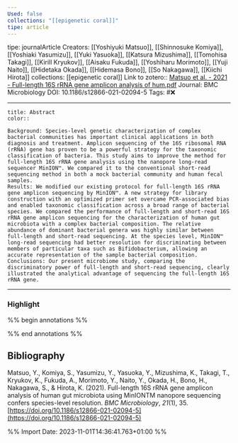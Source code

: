 ```yaml
---
Used: false
collections: "[[epigenetic coral]]"
tipe: article
---
```

tipe: journalArticle
Creators: [[Yoshiyuki Matsuo]], [[Shinnosuke Komiya]], [[Yoshiaki Yasumizu]], [[Yuki Yasuoka]], [[Katsura Mizushima]], [[Tomohisa Takagi]], [[Kirill Kryukov]], [[Aisaku Fukuda]], [[Yoshiharu Morimoto]], [[Yuji Naito]], [[Hidetaka Okada]], [[Hidemasa Bono]], [[So Nakagawa]], [[Kiichi Hirota]]
collections: [[epigenetic coral]]
Link to zotero:: [Matsuo et al. - 2021 - Full-length 16S rRNA gene amplicon analysis of hum.pdf](zotero://select/library/items/SMY5EM8A)
Journal: BMC Microbiology
DOI: 10.1186/s12866-021-02094-5
Tags: #❌

---
```ad-note
title: Abstract
color:: 

Background: Species-level genetic characterization of complex bacterial communities has important clinical applications in both diagnosis and treatment. Amplicon sequencing of the 16S ribosomal RNA (rRNA) gene has proven to be a powerful strategy for the taxonomic classification of bacteria. This study aims to improve the method for full-length 16S rRNA gene analysis using the nanopore long-read sequencer MinION™. We compared it to the conventional short-read sequencing method in both a mock bacterial community and human fecal samples.
Results: We modified our existing protocol for full-length 16S rRNA gene amplicon sequencing by MinION™. A new strategy for library construction with an optimized primer set overcame PCR-associated bias and enabled taxonomic classification across a broad range of bacterial species. We compared the performance of full-length and short-read 16S rRNA gene amplicon sequencing for the characterization of human gut microbiota with a complex bacterial composition. The relative abundance of dominant bacterial genera was highly similar between full-length and short-read sequencing. At the species level, MinION™ long-read sequencing had better resolution for discriminating between members of particular taxa such as Bifidobacterium, allowing an accurate representation of the sample bacterial composition.
Conclusions: Our present microbiome study, comparing the discriminatory power of full-length and short-read sequencing, clearly illustrated the analytical advantage of sequencing the full-length 16S rRNA gene.

```

---
### Highlight

%% begin annotations %%

%% end annotations %%

## Bibliography

Matsuo, Y., Komiya, S., Yasumizu, Y., Yasuoka, Y., Mizushima, K., Takagi, T., Kryukov, K., Fukuda, A., Morimoto, Y., Naito, Y., Okada, H., Bono, H., Nakagawa, S., & Hirota, K. (2021). Full-length 16S rRNA gene amplicon analysis of human gut microbiota using MinIONTM nanopore sequencing confers species-level resolution. _BMC Microbiology_, _21_(1), 35. [https://doi.org/10.1186/s12866-021-02094-5](https://doi.org/10.1186/s12866-021-02094-5)

%% Import Date: 2023-11-01T14:36:41.763+01:00 %%
